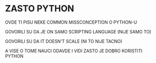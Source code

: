# ZASTO PYTHON

OVDE TI PISU NEKE COMMON MISSCONCEPTION O PYTHON-U

GOVORILI SU DA JE ON SAMO SCRIPTING LANGUAGE (NIJE SAMO TO)

GOVORILI SU DA IT DOESN'T SCALE (NI TO NIJE TACNO)

A VISE O TOME NAUCI ODAVDE I VIDI ZASTO JE DOBRO KORISTITI PYTHON